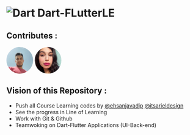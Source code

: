 # <img src="https://github.com/dart-lang/site-shared/blob/main/src/_assets/image/dart/logo/64.png" alt="Dart" width="28" height="28"/> Dart-FLutterLE

## Contributes : 
<img src="./Assets/ehsanjavadip.jpg" alt="ehsanjavadip profile photo" width="70px" style="border-radius:50%;"/> <img src="./Assets/arieldesign.jpg" alt="arieldesign profile photo" width="70px" style="border-radius:50%;"/>

## Vision of this Repository : 
- Push all Course Learning codes by [@ehsanjavadip](https://www.github.com/ehsanjavadip) [@itsarieldesign](https://www.github.com/itsarieldesign)
- See the progress in Line of Learning
- Work with Git & Github
- Teamwoking on Dart-Flutter Applications (UI-Back-end)
